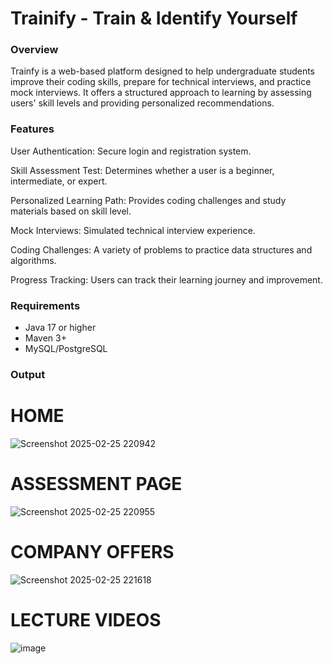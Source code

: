 # Trainify - Train & Identify Yourself
### Overview

Trainfy is a web-based platform designed to help undergraduate students improve their coding skills, prepare for technical interviews, and practice mock interviews. It offers a structured approach to learning by assessing users' skill levels and providing personalized recommendations.

### Features

User Authentication: Secure login and registration system.

Skill Assessment Test: Determines whether a user is a beginner, intermediate, or expert.

Personalized Learning Path: Provides coding challenges and study materials based on skill level.

Mock Interviews: Simulated technical interview experience.

Coding Challenges: A variety of problems to practice data structures and algorithms.

Progress Tracking: Users can track their learning journey and improvement.


### Requirements
- Java 17 or higher  
- Maven 3+  
- MySQL/PostgreSQL  


### Output

# HOME
![Screenshot 2025-02-25 220942](https://github.com/user-attachments/assets/58850f87-b7fb-4262-a185-59343c49a727)

# ASSESSMENT PAGE
![Screenshot 2025-02-25 220955](https://github.com/user-attachments/assets/d7194c18-aee5-4bba-9264-f89f1c591559)

# COMPANY OFFERS
![Screenshot 2025-02-25 221618](https://github.com/user-attachments/assets/ff788e7c-c6ff-44bf-b9b0-7dd198e65653)


# LECTURE VIDEOS
![image](https://github.com/user-attachments/assets/b6ec6165-c3c0-4113-a8dd-b4f17fdc5473)
